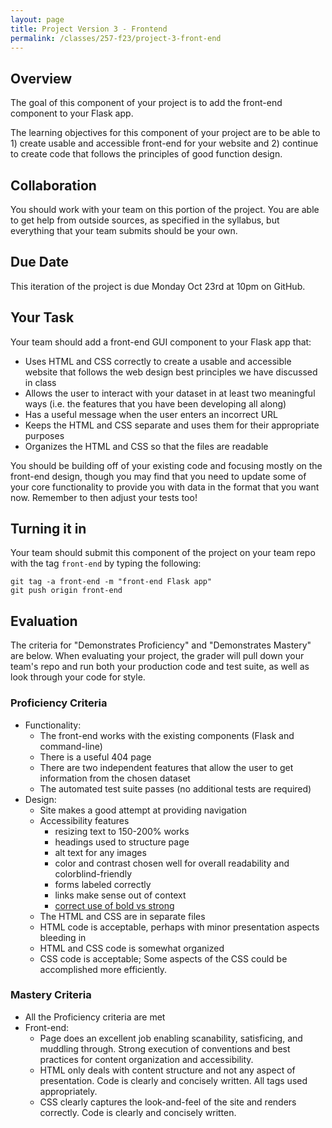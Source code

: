 ```yaml
---
layout: page
title: Project Version 3 - Frontend
permalink: /classes/257-f23/project-3-front-end
---
```


## Overview

The goal of this component of your project is to add the front-end component to your Flask app.

The learning objectives for this component of your project are to be able to 1) create usable and accessible front-end for your website and 2) continue to create code that follows the principles of good function design.

## Collaboration

You should work with your team on this portion of the project.
You are able to get help from outside sources, as specified in the syllabus, but everything that your team submits should be your own.

## Due Date

This iteration of the project is due Monday Oct 23rd at 10pm on GitHub.

## Your Task

Your team should add a front-end GUI component to your Flask app that:
* Uses HTML and CSS correctly to create a usable and accessible website that follows the web design best principles we have discussed in class
* Allows the user to interact with your dataset in at least two meaningful ways (i.e. the features that you have been developing all along)
* Has a useful message when the user enters an incorrect URL
* Keeps the HTML and CSS separate and uses them for their appropriate purposes
* Organizes the HTML and CSS so that the files are readable

You should be building off of your existing code and focusing mostly on the front-end design, though you may find that you need to update some of your core functionality to provide you with data in the format that you want now. Remember to then adjust your tests too!

## Turning it in

Your team should submit this component of the project on your team repo with the tag `front-end` by typing the following:

```
git tag -a front-end -m "front-end Flask app"
git push origin front-end
```

## Evaluation

The criteria for "Demonstrates Proficiency" and "Demonstrates Mastery" are below.
When evaluating your project, the grader will pull down your team's repo and run both your production code and test suite, as well as look through your code for style.

### Proficiency Criteria
* Functionality:
  * The front-end works with the existing components (Flask and command-line)
  * There is a useful 404 page
  * There are two independent features that allow the user to get information from the chosen dataset
  * The automated test suite passes (no additional tests are required)
* Design:
  * Site makes a good attempt at providing navigation 
  * Accessibility features
    * resizing text to 150-200% works
    * headings used to structure page
    * alt text for any images
    * color and contrast chosen well for overall readability and colorblind-friendly
    * forms labeled correctly
    * links make sense out of context
    * [correct use of bold vs strong](https://developer.mozilla.org/en-US/docs/Web/HTML/Element/strong)
  * The HTML and CSS are in separate files
  * HTML code is acceptable, perhaps with minor presentation aspects bleeding in
  * HTML and CSS code is somewhat organized
  * CSS code is acceptable; Some aspects of the CSS could be accomplished more efficiently.

### Mastery Criteria
* All the Proficiency criteria are met
* Front-end:
  * Page does an excellent job enabling scanability, satisficing, and muddling through. Strong execution of conventions and best practices for content organization and accessibility.
  * HTML only deals with content structure and not any aspect of presentation. Code is clearly and concisely written. All tags used appropriately.
  * CSS clearly captures the look-and-feel of the site and renders correctly. Code is clearly and concisely written.
